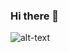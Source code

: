 ### Hi there 👋

  ![alt-text]([https://cdn.dribbble.com/users/1396703/screenshots/3952983/pixel-goust-2.gif](https://cdn.gamedevmarket.net/cover-images/8SNyRSFkGLnubOXu8aUPHDQ60SrRygLFyVAO4FqF.gif)https://cdn.gamedevmarket.net/cover-images/8SNyRSFkGLnubOXu8aUPHDQ60SrRygLFyVAO4FqF.gif)
